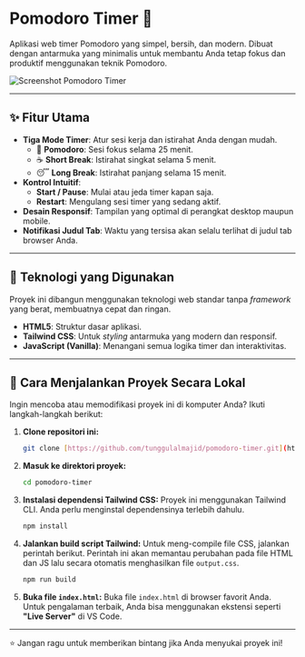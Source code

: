# Pomodoro Timer 🍅

Aplikasi web timer Pomodoro yang simpel, bersih, dan modern. Dibuat dengan antarmuka yang minimalis untuk membantu Anda tetap fokus dan produktif menggunakan teknik Pomodoro.

![Screenshot Pomodoro Timer](https://github.com/tunggulalmajid/pomodoro-timer/blob/main/screenshot-pomodoro.png?raw=true)

---

## ✨ Fitur Utama

-   **Tiga Mode Timer**: Atur sesi kerja dan istirahat Anda dengan mudah.
    -   🍅 **Pomodoro**: Sesi fokus selama 25 menit.
    -   ☕ **Short Break**: Istirahat singkat selama 5 menit.
    -   😴 **Long Break**: Istirahat panjang selama 15 menit.
-   **Kontrol Intuitif**:
    -   **Start / Pause**: Mulai atau jeda timer kapan saja.
    -   **Restart**: Mengulang sesi timer yang sedang aktif.
-   **Desain Responsif**: Tampilan yang optimal di perangkat desktop maupun mobile.
-   **Notifikasi Judul Tab**: Waktu yang tersisa akan selalu terlihat di judul tab browser Anda.

---

## 🚀 Teknologi yang Digunakan

Proyek ini dibangun menggunakan teknologi web standar tanpa *framework* yang berat, membuatnya cepat dan ringan.

-   **HTML5**: Struktur dasar aplikasi.
-   **Tailwind CSS**: Untuk *styling* antarmuka yang modern dan responsif.
-   **JavaScript (Vanilla)**: Menangani semua logika timer dan interaktivitas.

---

## 📂 Cara Menjalankan Proyek Secara Lokal

Ingin mencoba atau memodifikasi proyek ini di komputer Anda? Ikuti langkah-langkah berikut:

1.  **Clone repositori ini:**
    ```bash
    git clone [https://github.com/tunggulalmajid/pomodoro-timer.git](https://github.com/tunggulalmajid/pomodoro-timer.git)
    ```

2.  **Masuk ke direktori proyek:**
    ```bash
    cd pomodoro-timer
    ```

3.  **Instalasi dependensi Tailwind CSS:**
    Proyek ini menggunakan Tailwind CLI. Anda perlu menginstal dependensinya terlebih dahulu.
    ```bash
    npm install
    ```

4.  **Jalankan build script Tailwind:**
    Untuk meng-compile file CSS, jalankan perintah berikut. Perintah ini akan memantau perubahan pada file HTML dan JS lalu secara otomatis menghasilkan file `output.css`.
    ```bash
    npm run build
    ```

5.  **Buka file `index.html`:**
    Buka file `index.html` di browser favorit Anda. Untuk pengalaman terbaik, Anda bisa menggunakan ekstensi seperti **"Live Server"** di VS Code.

---

⭐ Jangan ragu untuk memberikan bintang jika Anda menyukai proyek ini!
